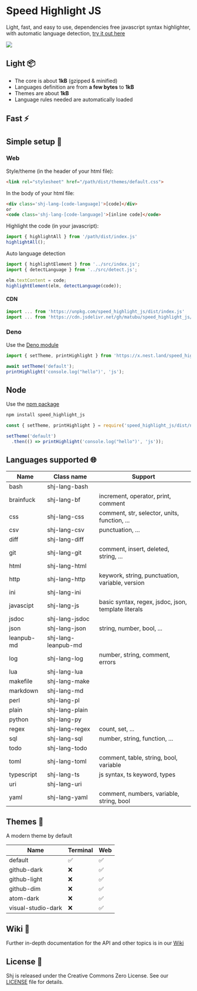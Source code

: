 # Speed Highlight JS

Light, fast, and easy to use, dependencies free javascript syntax highlighter, with automatic language detection, [try it out here](https://speed-highlight.github.io/core/examples/)

![](https://github.com/speed-highlight/core/blob/main/assets/screenshot.png)

## Light 📦

 * The core is about **1kB** (gzipped & minified)
 * Languages definition are from **a few bytes** to **1kB**
 * Themes are about **1kB**
 * Language rules needed are automatically loaded

## Fast ⚡

## Simple setup 🚀

### Web

Style/theme (in the header of your html file):
```html
<link rel="stylesheet" href="/path/dist/themes/default.css">
```

In the body of your html file:
```html
<div class='shj-lang-[code-language]'>[code]</div>
or
<code class='shj-lang-[code-language]'>[inline code]</code>
```

Highlight the code (in your javascript):
```js
import { highlightAll } from '/path/dist/index.js'
highlightAll();
```

Auto language detection
```js
import { highlightElement } from '../src/index.js';
import { detectLanguage } from '../src/detect.js';

elm.textContent = code;
highlightElement(elm, detectLanguage(code));
```

#### CDN

```js
import ... from 'https://unpkg.com/speed_highlight_js/dist/index.js'
import ... from 'https://cdn.jsdelivr.net/gh/matubu/speed_highlight_js/dist/index.js'
```

### Deno

Use the [Deno module](https://deno.land/x/speed_highlight_js)

```js
import { setTheme, printHighlight } from 'https://x.nest.land/speed_highlight_js/dist/term.js';

await setTheme('default');
printHighlight('console.log("hello")', 'js');
```

## Node

Use the [npm package](https://www.npmjs.com/package/speed_highlight_js)

```bash
npm install speed_highlight_js
```

```js
const { setTheme, printHighlight } = require('speed_highlight_js/dist/node/term.js');

setTheme('default')
  .then(() => printHighlight('console.log("hello")', 'js'));
```

## Languages supported 🌐

| Name       | Class name          | Support                                             |
| ---------- | ------------------- | --------------------------------------------------- |
| bash       | shj-lang-bash       |                                                     |
| brainfuck  | shj-lang-bf         | increment, operator, print, comment                 |
| css        | shj-lang-css        | comment, str, selector, units, function, ...        |
| csv        | shj-lang-csv        | punctuation, ...                                    |
| diff       | shj-lang-diff       |                                                     |
| git        | shj-lang-git        | comment, insert, deleted, string, ...               |
| html       | shj-lang-html       |                                                     |
| http       | shj-lang-http       | keywork, string, punctuation, variable, version     |
| ini        | shj-lang-ini        |                                                     |
| javascipt  | shj-lang-js         | basic syntax, regex, jsdoc, json, template literals |
| jsdoc      | shj-lang-jsdoc      |                                                     |
| json       | shj-lang-json       | string, number, bool, ...                           |
| leanpub-md | shj-lang-leanpub-md |                                                     |
| log        | shj-lang-log        | number, string, comment, errors                     |
| lua        | shj-lang-lua        |                                                     |
| makefile   | shj-lang-make       |                                                     |
| markdown   | shj-lang-md         |                                                     |
| perl       | shj-lang-pl         |                                                     |
| plain      | shj-lang-plain      |                                                     |
| python     | shj-lang-py         |                                                     |
| regex      | shj-lang-regex      | count, set, ...                                     |
| sql        | shj-lang-sql        | number, string, function, ...                       |
| todo       | shj-lang-todo       |                                                     |
| toml       | shj-lang-toml       | comment, table, string, bool, variable              |
| typescript | shj-lang-ts         | js syntax, ts keyword, types                        |
| uri        | shj-lang-uri        |                                                     |
| yaml       | shj-lang-yaml       | comment, numbers, variable, string, bool            |

## Themes 🌈

A modern theme by default

| Name                | Terminal | Web |
| ------------------- | -------- | --- |
| default             | ✅       | ✅  |
| github-dark         | ❌       | ✅  |
| github-light        | ❌       | ✅  |
| github-dim          | ❌       | ✅  |
| atom-dark           | ❌       | ✅  |
| visual-studio-dark  | ❌       | ✅  |

## Wiki 👀

Further in-depth documentation for the API and other topics is in our [Wiki](https://github.com/speed-highlight/core/wiki)

## License 📃

Shj is released under the Creative Commons Zero License. See our [LICENSE](https://github.com/speed-highlight/core/blob/main/LICENSE) file for details.
